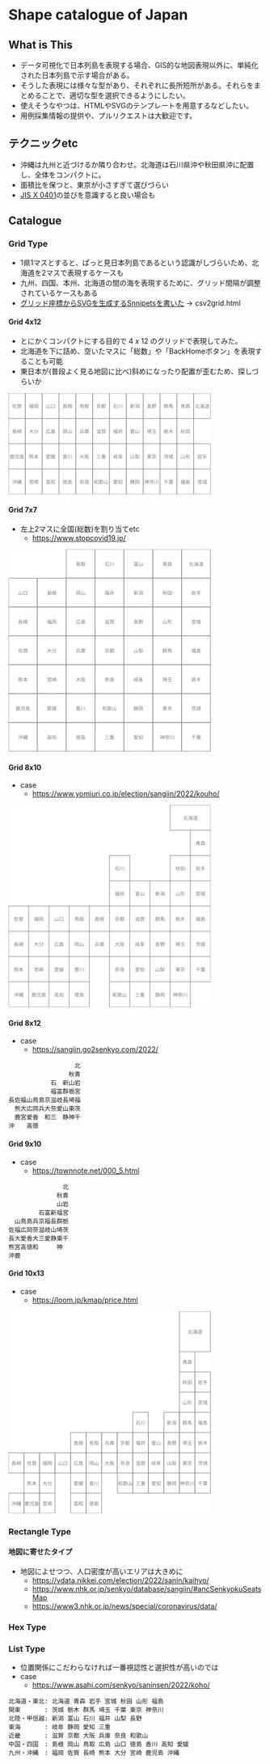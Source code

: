 # Shape catalogue of Japan

## What is This

* データ可視化で日本列島を表現する場合、GIS的な地図表現以外に、単純化された日本列島で示す場合がある。
* そうした表現には様々な型があり、それぞれに長所短所がある。それらをまとめることで、適切な型を選択できるようにしたい。
* 使えそうなやつは、HTMLやSVGのテンプレートを用意するなどしたい。
* 用例採集情報の提供や、プルリクエストは大歓迎です。

## テクニックetc

* 沖縄は九州と近づけるか隣り合わせ。北海道は石川県沖や秋田県沖に配置し、全体をコンパクトに。
* 面積比を保つと、東京が小さすぎて選びづらい
* [JIS X 0401](https://nlftp.mlit.go.jp/ksj/gml/codelist/PrefCd.html)の並びを意識すると良い場合も

## Catalogue

### Grid Type

* 1県1マスとすると、ぱっと見日本列島であるという認識がしづらいため、北海道を2マスで表現するケースも
* 九州、四国、本州、北海道の間の海を表現するために、グリッド間隔が調整されているケースもある
* [グリッド座標からSVGを生成するSnnipetsを書いた](https://codepen.io/tvizninja/pen/rNdVjGG) -> csv2grid.html

#### Grid 4x12

* とにかくコンパクトにする目的で 4 x 12 のグリッドで表現してみた。
* 北海道を下に詰め、空いたマスに「総数」や「BackHomeボタン」を表現することも可能
* 東日本が(普段よく見る地図に比べ)斜めになったり配置が歪むため、探しづらいか

<img src="https://raw.githubusercontent.com/tvizninja/shape-catalogue-of-japan/main/svg/grid-4x12.svg" width="400" height="200">

#### Grid 7x7

* 左上2マスに全国(総数)を割り当てetc
  * <https://www.stopcovid19.jp/>

<img src="https://raw.githubusercontent.com/tvizninja/shape-catalogue-of-japan/main/svg/grid-7x7.svg" width="400" height="400">

#### Grid 8x10

* case
  * <https://www.yomiuri.co.jp/election/sangiin/2022/kouho/>

<img src="https://raw.githubusercontent.com/tvizninja/shape-catalogue-of-japan/main/svg/grid-8x10.svg" width="400" height="400">

#### Grid 8x12

* case
  * <https://sangiin.go2senkyo.com/2022/>

```
　　　　　　　　　　　北
　　　　　　　　　　秋青
　　　　　　　石　新山岩
　　　　　　　福富群栃宮
長佐福山鳥島京滋岐長埼福
　熊大広岡兵大奈愛山東茨
　鹿宮愛香　和三　静神千
沖　　高徳
```

#### Grid 9x10

* case
  * <https://townnote.net/000_5.html>

```
　　　　　　　　　北
　　　　　　　　秋青
　　　　　　　　山岩
　　　　　石富新福宮
　山鳥島兵京福長群栃
佐福広岡奈滋岐山埼茨
長大愛香大三愛静東千
熊宮高徳和　　　神
沖鹿
```

#### Grid 10x13

* case
  * <https://loom.jp/kmap/price.html>

<img src="https://raw.githubusercontent.com/tvizninja/shape-catalogue-of-japan/main/svg/grid-10x13.svg" width="400" height="400">

### Rectangle Type

#### 地図に寄せたタイプ

* 地図によせつつ、人口密度が高いエリアは大きめに
  * <https://vdata.nikkei.com/election/2022/sanin/kaihyo/>
  * <https://www.nhk.or.jp/senkyo/database/sangiin/#ancSenkyokuSeatsMap>
  * <https://www3.nhk.or.jp/news/special/coronavirus/data/>

### Hex Type

### List Type

* 位置関係にこだわらなければ一番視認性と選択性が高いのでは
* case
  * <https://www.asahi.com/senkyo/saninsen/2022/koho/>

```
北海道・東北: 北海道 青森 岩手 宮城 秋田 山形 福島
関東　　　　: 茨城 栃木 群馬 埼玉 千葉 東京 神奈川
北陸・甲信越: 新潟 富山 石川 福井 山梨 長野
東海　　　　: 岐阜 静岡 愛知 三重
近畿　　　　: 滋賀 京都 大阪 兵庫 奈良 和歌山
中国・四国　: 島根 岡山 鳥取 広島 山口 徳島 香川 高知 愛媛
九州・沖縄　: 福岡 佐賀 長崎 熊本 大分 宮崎 鹿児島 沖縄
```